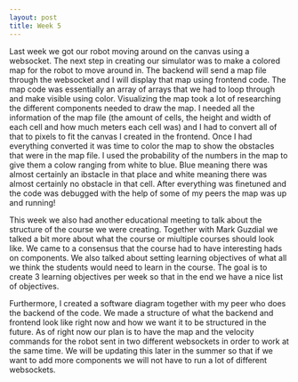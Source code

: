 ```yaml
---
layout: post
title: Week 5
---
```


Last week we got our robot moving around on the canvas using a websocket. The next step in creating our simulator was to make a colored map for the robot to move around in. The backend will send a map file through the websocket and I will display that map using frontend code. The map code was essentially an array of arrays that we had to loop through and make visible using color. Visualizing the map took a lot of researching the different components needed to draw the map. I needed all the information of the map file (the amount of cells, the height and width of each cell and how much meters each cell was) and I had to convert all of that to pixels to fit the canvas I created in the frontend. Once I had everything converted it was time to color the map to show the obstacles that were in the map file. I used the probability of the numbers in the map to give them a colow ranging from white to blue. Blue meaning there was almost certainly an ibstacle in that place and white meaning there was almost certainly no obstacle in that cell. After everything was finetuned and the code was debugged with the help of some of my peers the map was up and running! 

This week we also had another educational meeting to talk about the structure of the course we were creating. Together with Mark Guzdial we talked a bit more about what the course or miultiple courses should look like. We came to a consensus that the course had to have interesting hads on components. We also talked about setting learning objectives of what all we think the students would need to learn in the course. The goal is to create 3 learning objectives per week so that in the end we have a nice list of objectives. 

Furthermore, I created a software diagram together with my peer who does the backend of the code. We made a structure of what the backend and frontend look like right now and how we want it to be structured in the future. As of right now our plan is to have the map and the velocity commands for the robot sent in two different websockets in order to work at the same time. We will be updating this later in the summer so that if we want to add more components we will not have to run a lot of different websockets. 

